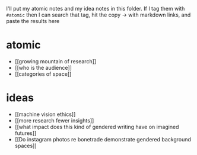 I'll put my atomic notes and my idea notes in this folder. If I tag them with `#atomic` then I can search that tag, hit the copy -> with markdown links, and paste the results here

# atomic

- [[growing mountain of research]]
- [[who is the audience]]
- [[categories of space]]

# ideas

- [[machine vision ethics]]
- [[more research fewer insights]]
- [[what impact does this kind of gendered writing have on imagined futures]]
- [[Do instagram photos re bonetrade demonstrate gendered background spaces]]

